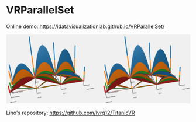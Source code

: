 # VRParallelSet
 Online demo: https://idatavisualizationlab.github.io/VRParallelSet/


 
![ScreenShot](https://github.com/iDataVisualizationLab/VRParallelSet/blob/master/resources/media/teaser.png)

Lino's repository:
https://github.com/lvrg12/TitanicVR

